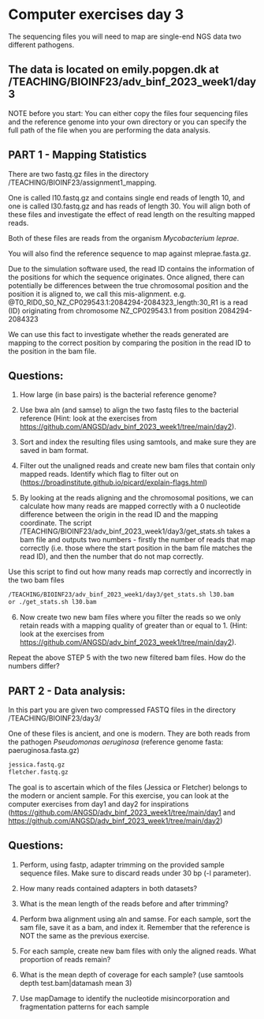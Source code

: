 # Computer exercises day 3

The sequencing files you will need to map are single-end NGS data two different pathogens.

## The data is located on emily.popgen.dk at /TEACHING/BIOINF23/adv_binf_2023_week1/day3

NOTE before you start:
You can either copy the files four sequencing files and the reference genome into your own directory or you can specify the full path of the file when you are performing the data analysis.


## PART 1  - Mapping Statistics

There are two fastq.gz files in the directory /TEACHING/BIOINF23/assignment1_mapping.

One is called l10.fastq.gz and contains single end reads of length 10, and one is called l30.fastq.gz and has reads of length 30. You will align both of these files and investigate the effect of read length on the resulting mapped reads. 

Both of these files are reads from the organism <i>Mycobacterium leprae</i>. 

You will also find the reference sequence to map against mleprae.fasta.gz.

Due to the simulation software used, the read ID contains the information of the positions for which the sequence originates. Once aligned, there can potentially be differences between the true chromosomal position and the position it is aligned to, we call this mis-alignment. e.g. @T0_RID0_S0_NZ_CP029543.1:2084294-2084323_length:30_R1 is a read (ID) originating from chromosome NZ_CP029543.1 from position 2084294-2084323

We can use this fact to investigate whether the reads generated are mapping to the correct position by
comparing the position in the read ID to the position in the bam file.

## Questions:

1. How large (in base pairs) is the bacterial reference genome?

2. Use bwa aln (and samse) to align the two fastq files to the bacterial reference (Hint: look at the exercises from https://github.com/ANGSD/adv_binf_2023_week1/tree/main/day2).

3. Sort and index the resulting files using samtools, and make sure they are saved in bam format. 

4. Filter out the unaligned reads and create new bam files that contain only mapped reads. Identify which flag to filter out on (https://broadinstitute.github.io/picard/explain-flags.html)

5. By looking at the reads aligning and the chromosomal positions, we can calculate how many reads are mapped correctly with a 0 nucleotide difference between the origin in the read ID and the mapping coordinate. The script /TEACHING/BIOINF23/adv_binf_2023_week1/day3/get_stats.sh takes a bam file and outputs two numbers - firstly the number of reads that map correctly (i.e. those where the start position in the bam file matches the read ID), and then the number that do not map correctly.

Use this script to find out how many reads map correctly and incorrectly in the two bam files 
~~~bash
/TEACHING/BIOINF23/adv_binf_2023_week1/day3/get_stats.sh l30.bam
or ./get_stats.sh l30.bam
~~~

6. Now create two new bam files where you filter the reads so we only retain reads with a mapping quality of greater than or equal to 1. (Hint: look at the exercises from https://github.com/ANGSD/adv_binf_2023_week1/tree/main/day2).

Repeat the above STEP 5 with the two new filtered bam files. How do the numbers differ?


## PART 2 - Data analysis:
In this part you are given two compressed FASTQ files in the directory /TEACHING/BIOINF23/day3/

One of these files is ancient, and one is modern. They are both reads from the pathogen <i>Pseudomonas aeruginosa</i> (reference genome fasta: paeruginosa.fasta.gz)

~~~bash
jessica.fastq.gz
fletcher.fastq.gz 
~~~

The goal is to ascertain which of the files (Jessica or Fletcher) belongs to the modern or ancient sample. For this exercise, you can look at the computer exercises from day1 and day2 for inspirations (https://github.com/ANGSD/adv_binf_2023_week1/tree/main/day1 and https://github.com/ANGSD/adv_binf_2023_week1/tree/main/day2) 

## Questions:

1. Perform, using fastp, adapter trimming on the provided sample sequence files. Make sure to discard reads under 30 bp (-l parameter).

2. How many reads contained adapters in both datasets? 

3. What is the mean length of the reads before and after trimming?

4. Perform bwa alignment using aln and samse. For each sample, sort the sam file, save it as a bam, and index it. Remember that the reference is NOT the same as the previous exercise. 
   
6. For each sample, create new bam files with only the aligned reads. What proportion of reads remain?
   
8. What is the mean depth of coverage for each sample? (use samtools depth test.bam|datamash mean 3)

9. Use mapDamage to identify the nucleotide misincorporation and fragmentation patterns for each sample 





